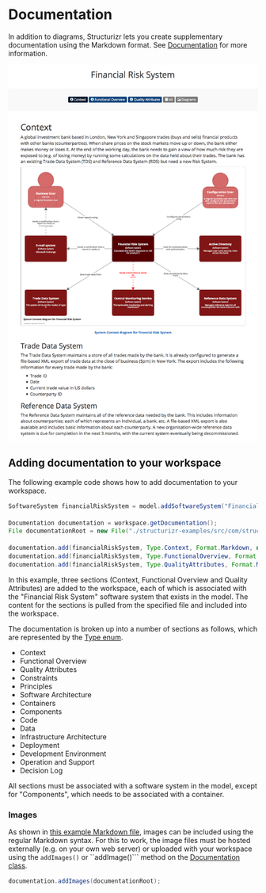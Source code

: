 # Documentation

In addition to diagrams, Structurizr lets you create supplementary documentation using the Markdown format. See [Documentation](https://structurizr.com/help/documentation) for more information.

![Example documentation](images/documentation-1.png)

## Adding documentation to your workspace

The following example code shows how to add documentation to your workspace.

```java
SoftwareSystem financialRiskSystem = model.addSoftwareSystem("Financial Risk System", "Calculates the bank's exposure to risk for product X");

Documentation documentation = workspace.getDocumentation();
File documentationRoot = new File("./structurizr-examples/src/com/structurizr/example/core/financialrisksystem");

documentation.add(financialRiskSystem, Type.Context, Format.Markdown, new File(documentationRoot, "context.md"));
documentation.add(financialRiskSystem, Type.FunctionalOverview, Format.Markdown, new File(documentationRoot, "functional-overview.md"));
documentation.add(financialRiskSystem, Type.QualityAttributes, Format.Markdown, new File(documentationRoot, "quality-attributes.md"));
```

In this example, three sections (Context, Functional Overview and Quality Attributes) are added to the workspace, each of which is associated with the "Financial Risk System" software system that exists in the model. The content for the sections is pulled from the specified file and included into the workspace.

The documentation is broken up into a number of sections as follows, which are represented by the [Type enum](https://github.com/structurizr/java/blob/master/structurizr-core/src/com/structurizr/documentation/Type.java).

- Context
- Functional Overview
- Quality Attributes
- Constraints
- Principles
- Software Architecture
- Containers
- Components
- Code
- Data
- Infrastructure Architecture
- Deployment
- Development Environment
- Operation and Support
- Decision Log

All sections must be associated with a software system in the model, except for "Components", which needs to be associated with a container.

### Images

As shown in [this example Markdown file](https://github.com/structurizr/java/blob/master/structurizr-examples/src/com/structurizr/example/core/financialrisksystem/functional-overview.md), images can be included using the regular Markdown syntax. For this to work, the image files must be hosted externally (e.g. on your own web server) or uploaded with your workspace using the ```addImages()``` or ``addImage()``` method on the [Documentation class](https://github.com/structurizr/java/blob/master/structurizr-core/src/com/structurizr/documentation/Documentation.java).

```java
documentation.addImages(documentationRoot);
```